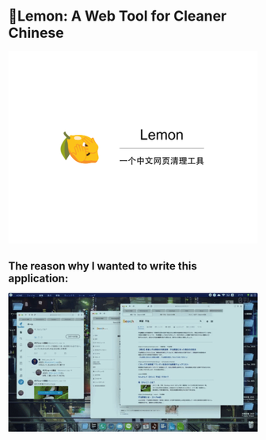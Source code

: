 # 🍋Lemon: A Web Tool for Cleaner Chinese

![Title](https://github.com/Ryan-the-hito/Lemon/raw/main/img/Lemon_Title.png)

## The reason why I wanted to write this application:

![Why](https://github.com/Ryan-the-hito/Lemon/raw/main/img/why.gif)
